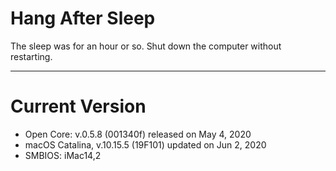 # Hang After Sleep

The sleep was for an hour or so. Shut down the computer without restarting.


---

# Current Version

- Open Core: v.0.5.8 (001340f) released on May 4, 2020
- macOS Catalina, v.10.15.5 (19F101) updated on Jun 2, 2020
- SMBIOS: iMac14,2
